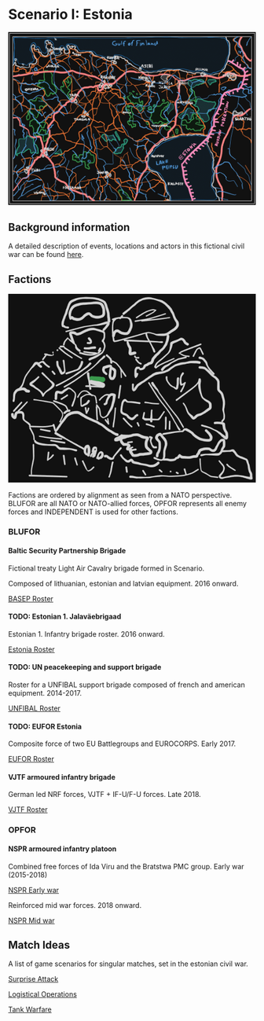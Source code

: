 # Scenario I: Estonia

![header](/scenarios/ressources/estonia-map.excalidraw.png)

## Background information

A detailed description of events, locations and actors in this fictional civil
war can be found [here](/scenarios/estonia/background-information-estonia.md).

## Factions

![faction header](/factions/ressources/platoon-leader-nspr.excalidraw.png)

Factions are ordered by alignment as seen from a NATO perspective. BLUFOR are
all NATO or NATO-allied forces, OPFOR represents all enemy forces and INDEPENDENT
is used for other factions.

### BLUFOR

#### Baltic Security Partnership Brigade

Fictional treaty Light Air Cavalry brigade formed in Scenario.

Composed of lithuanian, estonian and latvian equipment. 2016 onward.

[BASEP Roster](/factions/Baltic%20Security%20Partnership%20Brigade.md)

#### TODO: Estonian 1. Jalaväebrigaad

Estonian 1. Infantry brigade roster. 2016 onward.

[Estonia Roster]()

#### TODO: UN peacekeeping and support brigade

Roster for a UNFIBAL support brigade composed of french and american equipment. 2014-2017.

[UNFIBAL Roster]()

#### TODO: EUFOR Estonia

Composite force of two EU Battlegroups and EUROCORPS. Early 2017.

[EUFOR Roster]()

#### VJTF armoured infantry brigade

German led NRF forces, VJTF + IF-U/F-U forces. Late 2018.

[VJTF Roster](/factions/German%20VJTF%20Panzergrenadier%20Division.md)

### OPFOR

#### NSPR armoured infantry platoon

Combined free forces of Ida Viru and the Bratstwa PMC group. Early war (2015-2018)

[NSPR Early war](/factions/NSPR%20Volunteer%20Rifle%20Contingent.md)

Reinforced mid war forces. 2018 onward.

[NSPR Mid war]()

## Match Ideas

A list of game scenarios for singular matches, set in the estonian civil war.

[Surprise Attack](/reports/report-2.md)

[Logistical Operations](/reports/report-3.md)

[Tank Warfare](/reports/report-4.md)
